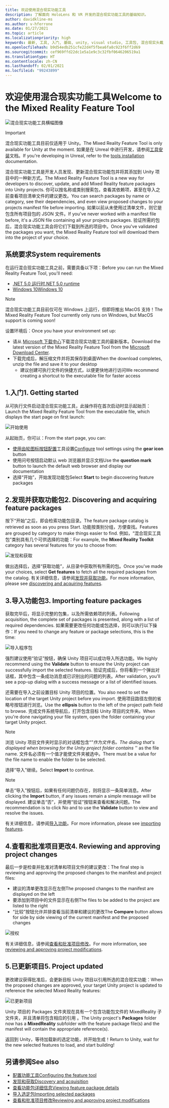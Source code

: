 ```yaml
---
title: 欢迎使用混合现实功能工具
description: 了解面向 HoloLens 和 VR 开发的混合现实功能工具的基础知识。
author: davidkline-ms
ms.author: v-hferrone
ms.date: 01/27/2021
ms.topic: article
ms.localizationpriority: high
keywords: 最新, 工具, 入门, 基础, unity, visual studio, 工具包, 混合现实头戴显示设备, windows 混合现实头戴显示设备, 虚拟现实头戴显示设备, 安装, Windows, HoloLens, 仿真器, unreal, openxr
ms.openlocfilehash: b9d54edb251cfe22d4f5fbea6fa8c923f6ff2d69
ms.sourcegitcommit: cef969ffd22dc1e5a1e9c3c32fbf0646206519a1
ms.translationtype: HT
ms.contentlocale: zh-CN
ms.lasthandoff: 02/01/2021
ms.locfileid: "99243899"
---
```

# <a name="welcome-to-the-mixed-reality-feature-tool"></a><span data-ttu-id="382a1-104">欢迎使用混合现实功能工具</span><span class="sxs-lookup"><span data-stu-id="382a1-104">Welcome to the Mixed Reality Feature Tool</span></span>

![混合现实功能工具横幅图像](images/feature-tool-banner.png)

> [!IMPORTANT]
> <span data-ttu-id="382a1-106">混合现实功能工具目前仅适用于 Unity。</span><span class="sxs-lookup"><span data-stu-id="382a1-106">The Mixed Reality Feature Tool is only available for Unity at the moment.</span></span> <span data-ttu-id="382a1-107">如果是在 Unreal 中进行开发，请参阅[工具安装](../install-the-tools.md)文档。</span><span class="sxs-lookup"><span data-stu-id="382a1-107">If you're developing in Unreal, refer to the [tools installation](../install-the-tools.md) documentation.</span></span>

<span data-ttu-id="382a1-108">混合现实功能工具是开发人员发现、更新混合现实功能包并将其添加到 Unity 项目中的一种新方式。</span><span class="sxs-lookup"><span data-stu-id="382a1-108">The Mixed Reality Feature Tool is a new way for developers to discover, update, and add Mixed Reality feature packages into Unity projects.</span></span> <span data-ttu-id="382a1-109">你可以按名称或类别搜索包，查看其依赖项，甚至在导入之前查看项目清单文件的建议更改。</span><span class="sxs-lookup"><span data-stu-id="382a1-109">You can search packages by name or category, see their dependencies, and even view proposed changes to your projects manifest file before importing.</span></span> <span data-ttu-id="382a1-110">如果以前从未使用过清单文件，则它是包含所有项目包的 JSON 文件。</span><span class="sxs-lookup"><span data-stu-id="382a1-110">If you've never worked with a manifest file before, it's a JSON file containing all your projects packages.</span></span> <span data-ttu-id="382a1-111">验证所需的包后，混合现实功能工具会将它们下载到所选的项目中。</span><span class="sxs-lookup"><span data-stu-id="382a1-111">Once you've validated the packages you want, the Mixed Reality Feature tool will download them into the project of your choice.</span></span>

## <a name="system-requirements"></a><span data-ttu-id="382a1-112">系统要求</span><span class="sxs-lookup"><span data-stu-id="382a1-112">System requirements</span></span>

<span data-ttu-id="382a1-113">在运行混合现实功能工具之前，需要具备以下项：</span><span class="sxs-lookup"><span data-stu-id="382a1-113">Before you can run the Mixed Reality Feature Tool, you'll need:</span></span>

* [<span data-ttu-id="382a1-114">.NET 5.0 运行时</span><span class="sxs-lookup"><span data-stu-id="382a1-114">.NET 5.0 runtime</span></span>](https://dotnet.microsoft.com/download/dotnet/5.0)
* [<span data-ttu-id="382a1-115">Windows 10</span><span class="sxs-lookup"><span data-stu-id="382a1-115">Windows 10</span></span>](https://www.microsoft.com/software-download/windows10ISO)

> [!NOTE]
> <span data-ttu-id="382a1-116">混合现实功能工具目前仅可在 Windows 上运行，但即将推出 MacOS 支持！</span><span class="sxs-lookup"><span data-stu-id="382a1-116">The Mixed Reality Feature Tool currently only runs on Windows, but MacOS support is coming soon!</span></span>

<span data-ttu-id="382a1-117">设置环境后：</span><span class="sxs-lookup"><span data-stu-id="382a1-117">Once you have your environment set up:</span></span>

* <span data-ttu-id="382a1-118">请从 [Microsoft 下载中心](https://aka.ms/MRFeatureTool)下载混合现实功能工具的最新版本。</span><span class="sxs-lookup"><span data-stu-id="382a1-118">Download the latest version of the Mixed Reality Feature Tool from the [Microsoft Download Center](https://aka.ms/MRFeatureTool).</span></span>
* <span data-ttu-id="382a1-119">下载完成后，解压缩文件并将其保存到桌面</span><span class="sxs-lookup"><span data-stu-id="382a1-119">When the download completes, unzip the file and save it to your desktop</span></span>
    * <span data-ttu-id="382a1-120">建议创建可执行文件的快捷方式，以便更快地进行访问</span><span class="sxs-lookup"><span data-stu-id="382a1-120">We recommend creating a shortcut to the executable file for faster access</span></span>

## <a name="1-getting-started"></a><span data-ttu-id="382a1-121">1.入门</span><span class="sxs-lookup"><span data-stu-id="382a1-121">1. Getting started</span></span>

<span data-ttu-id="382a1-122">从可执行文件启动混合现实功能工具，此操作将在首次启动时显示起始页：</span><span class="sxs-lookup"><span data-stu-id="382a1-122">Launch the Mixed Reality Feature Tool from the executable file, which displays the start page on first launch:</span></span>

![开始使用](images/FeatureToolStart.png)

<span data-ttu-id="382a1-124">从起始页，你可以：</span><span class="sxs-lookup"><span data-stu-id="382a1-124">From the start page, you can:</span></span>

* <span data-ttu-id="382a1-125">[使用齿轮图标按钮配置](configuring-feature-tool.md)工具设置</span><span class="sxs-lookup"><span data-stu-id="382a1-125">[Configure](configuring-feature-tool.md) tool settings using the **gear icon** button</span></span>
* <span data-ttu-id="382a1-126">使用问号按钮启动默认 web 浏览器并显示文档</span><span class="sxs-lookup"><span data-stu-id="382a1-126">Use the **question mark** button to launch the default web browser and display our documentation</span></span>
* <span data-ttu-id="382a1-127">选择“开始”，开始发现功能包</span><span class="sxs-lookup"><span data-stu-id="382a1-127">Select **Start** to begin discovering feature packages</span></span>

## <a name="2-discovering-and-acquiring-feature-packages"></a><span data-ttu-id="382a1-128">2.发现并获取功能包</span><span class="sxs-lookup"><span data-stu-id="382a1-128">2. Discovering and acquiring feature packages</span></span>

<span data-ttu-id="382a1-129">按下“开始”之后，即会检索功能包目录。</span><span class="sxs-lookup"><span data-stu-id="382a1-129">The feature package catalog is retrieved as soon as you press Start.</span></span> <span data-ttu-id="382a1-130">功能按类别分组，方便查找。</span><span class="sxs-lookup"><span data-stu-id="382a1-130">Features are grouped by category to make things easier to find.</span></span> <span data-ttu-id="382a1-131">例如，“混合现实工具包”类别具有几个可供选择的功能：</span><span class="sxs-lookup"><span data-stu-id="382a1-131">For example, the **Mixed Reality Toolkit** category has several features for you to choose from:</span></span>

![发现和获取](images/FeatureToolDiscovery.png)

<span data-ttu-id="382a1-133">做出选择后，选择“获取功能”，从目录中获取所有所需的包。</span><span class="sxs-lookup"><span data-stu-id="382a1-133">Once you've made your choices, select **Get features** to fetch all the required packages from the catalog.</span></span> <span data-ttu-id="382a1-134">有关详细信息，请参阅[发现并获取功能](discovering-features.md)。</span><span class="sxs-lookup"><span data-stu-id="382a1-134">For more information, please see [discovering and acquiring features](discovering-features.md).</span></span>

## <a name="3-importing-feature-packages"></a><span data-ttu-id="382a1-135">3.导入功能包</span><span class="sxs-lookup"><span data-stu-id="382a1-135">3. Importing feature packages</span></span>

<span data-ttu-id="382a1-136">获取完毕后，将显示完整的包集，以及所需依赖项的列表。</span><span class="sxs-lookup"><span data-stu-id="382a1-136">Following acquisition, the complete set of packages is presented, along with a list of required dependencies.</span></span> <span data-ttu-id="382a1-137">如果需要更改任何功能或包选择，则可以执行以下操作：</span><span class="sxs-lookup"><span data-stu-id="382a1-137">If you need to change any feature or package selections, this is the time:</span></span>

![导入程序包](images/FeatureToolImport.png)

<span data-ttu-id="382a1-139">强烈建议使用“验证”按钮，确保 Unity 项目可以成功导入所选功能。</span><span class="sxs-lookup"><span data-stu-id="382a1-139">We highly recommend using the **Validate** button to ensure the Unity project can successfully import the selected features.</span></span> <span data-ttu-id="382a1-140">验证完成后，你将看到一个弹出对话框，其中包含一条成功消息或已识别出的问题的列表。</span><span class="sxs-lookup"><span data-stu-id="382a1-140">After validation, you'll see a pop-up dialog with a success message or a list of identified issues.</span></span>

<span data-ttu-id="382a1-141">还需要在导入之前设置目标 Unity 项目的位置。</span><span class="sxs-lookup"><span data-stu-id="382a1-141">You also need to set the location of the target Unity project before you import.</span></span> <span data-ttu-id="382a1-142">使用项目路径左侧的省略号按钮进行浏览。</span><span class="sxs-lookup"><span data-stu-id="382a1-142">Use the **ellipsis** button to the left of the project path field to browse.</span></span> <span data-ttu-id="382a1-143">完成文件系统导航后，打开包含目标 Unity 项目的文件夹。</span><span class="sxs-lookup"><span data-stu-id="382a1-143">When you're done navigating your file system, open the folder containing your target Unity project.</span></span>

> [!NOTE]
> <span data-ttu-id="382a1-144">浏览 Unity 项目文件夹时显示的对话框包含“_”作为文件名。</span><span class="sxs-lookup"><span data-stu-id="382a1-144">The dialog that's displayed when browsing for the Unity project folder contains '_' as the file name.</span></span> <span data-ttu-id="382a1-145">文件名必须有一个值才能使文件夹被选中。</span><span class="sxs-lookup"><span data-stu-id="382a1-145">There must be a value for the file name to enable the folder to be selected.</span></span>

<span data-ttu-id="382a1-146">选择“导入”继续。</span><span class="sxs-lookup"><span data-stu-id="382a1-146">Select **Import** to continue.</span></span>

> [!NOTE]
> <span data-ttu-id="382a1-147">单击“导入”按钮后，如果有任何问题仍存在，则将显示一条简单消息。</span><span class="sxs-lookup"><span data-stu-id="382a1-147">After clicking the **Import** button, if any issues remain a simple message will be displayed.</span></span> <span data-ttu-id="382a1-148">建议单击“否”，并使用“验证”按钮来查看和解决问题。</span><span class="sxs-lookup"><span data-stu-id="382a1-148">The recommendation is to click No and to use the **Validate** button to view and resolve the issues.</span></span>

<span data-ttu-id="382a1-149">有关详细信息，请参阅[导入功能](importing-features.md)。</span><span class="sxs-lookup"><span data-stu-id="382a1-149">For more information, please see [importing features](importing-features.md).</span></span>

## <a name="4-reviewing-and-approving-project-changes"></a><span data-ttu-id="382a1-150">4.查看和批准项目更改</span><span class="sxs-lookup"><span data-stu-id="382a1-150">4. Reviewing and approving project changes</span></span>

<span data-ttu-id="382a1-151">最后一步是检查并批准对清单和项目文件的建议更改：</span><span class="sxs-lookup"><span data-stu-id="382a1-151">The final step is reviewing and approving the proposed changes to the manifest and project files:</span></span>

* <span data-ttu-id="382a1-152">建议的清单更改显示在左侧</span><span class="sxs-lookup"><span data-stu-id="382a1-152">The proposed changes to the manifest are displayed on the left</span></span>
* <span data-ttu-id="382a1-153">要添加到项目中的文件显示在右侧</span><span class="sxs-lookup"><span data-stu-id="382a1-153">The files to be added to the project are listed to the right</span></span>
* <span data-ttu-id="382a1-154">“比较”按钮允许并排查看当前清单和建议的更改</span><span class="sxs-lookup"><span data-stu-id="382a1-154">The **Compare** button allows for side by side viewing of the current manifest and the proposed changes</span></span>

![授权](images/FeatureToolApprovalRequest.png)

<span data-ttu-id="382a1-156">有关详细信息，请参阅[查看和批准项目修改](reviewing-changes.md)。</span><span class="sxs-lookup"><span data-stu-id="382a1-156">For more information, see [reviewing and approving project modifications](reviewing-changes.md).</span></span>

## <a name="5-project-updated"></a><span data-ttu-id="382a1-157">5.已更新项目</span><span class="sxs-lookup"><span data-stu-id="382a1-157">5. Project updated</span></span>

<span data-ttu-id="382a1-158">更改建议获得批准后，会更新目标 Unity 项目以引用所选的混合现实功能：</span><span class="sxs-lookup"><span data-stu-id="382a1-158">When the proposed changes are approved, your target Unity project is updated to reference the selected Mixed Reality features:</span></span>

![已更新项目](images/FeatureToolProjectUpdated.png)

<span data-ttu-id="382a1-160">Unity 项目的 Packages 文件夹现在具有一个包含功能包文件的 MixedReality 子文件夹，并且清单将包含相应的引用 。</span><span class="sxs-lookup"><span data-stu-id="382a1-160">The Unity project's **Packages** folder now has a **MixedReality** subfolder with the feature package file(s) and the manifest will contain the appropriate reference(s).</span></span>

<span data-ttu-id="382a1-161">返回到 Unity，等待加载新的选定功能，并开始生成！</span><span class="sxs-lookup"><span data-stu-id="382a1-161">Return to Unity, wait for the new selected features to load, and start building!</span></span>

## <a name="see-also"></a><span data-ttu-id="382a1-162">另请参阅</span><span class="sxs-lookup"><span data-stu-id="382a1-162">See also</span></span>

- [<span data-ttu-id="382a1-163">配置功能工具</span><span class="sxs-lookup"><span data-stu-id="382a1-163">Configuring the feature tool</span></span>](configuring-feature-tool.md)
- [<span data-ttu-id="382a1-164">发现和获取</span><span class="sxs-lookup"><span data-stu-id="382a1-164">Discovery and acquisition</span></span>](discovering-features.md)
- [<span data-ttu-id="382a1-165">查看功能包详细信息</span><span class="sxs-lookup"><span data-stu-id="382a1-165">Viewing feature package details</span></span>](viewing-package-details.md)
- [<span data-ttu-id="382a1-166">导入选定包</span><span class="sxs-lookup"><span data-stu-id="382a1-166">Importing selected packages</span></span>](importing-features.md)
- [<span data-ttu-id="382a1-167">查看和批准项目修改</span><span class="sxs-lookup"><span data-stu-id="382a1-167">Reviewing and approving project modifications</span></span>](reviewing-changes.md)
